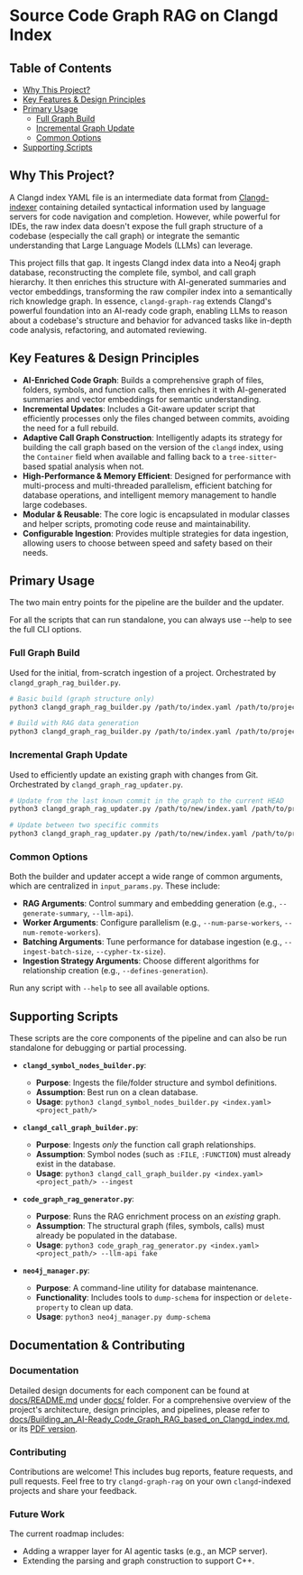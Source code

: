 # Source Code Graph RAG on Clangd Index

## Table of Contents
- [Why This Project?](#why-this-project)
- [Key Features & Design Principles](#key-features--design-principles)
- [Primary Usage](#primary-usage)
  - [Full Graph Build](#full-graph-build)
  - [Incremental Graph Update](#incremental-graph-update)
  - [Common Options](#common-options)
- [Supporting Scripts](#supporting-scripts)

## Why This Project?

A Clangd index YAML file is an intermediate data format from [Clangd-indexer](https://clangd.llvm.org/design/indexing.html) containing detailed syntactical information used by language servers for code navigation and completion. However, while powerful for IDEs, the raw index data doesn't expose the full graph structure of a codebase (especially the call graph) or integrate the semantic understanding that Large Language Models (LLMs) can leverage.

This project fills that gap. It ingests Clangd index data into a Neo4j graph database, reconstructing the complete file, symbol, and call graph hierarchy. It then enriches this structure with AI-generated summaries and vector embeddings, transforming the raw compiler index into a semantically rich knowledge graph. In essence, `clangd-graph-rag` extends Clangd's powerful foundation into an AI-ready code graph, enabling LLMs to reason about a codebase's structure and behavior for advanced tasks like in-depth code analysis, refactoring, and automated reviewing.

## Key Features & Design Principles

*   **AI-Enriched Code Graph**: Builds a comprehensive graph of files, folders, symbols, and function calls, then enriches it with AI-generated summaries and vector embeddings for semantic understanding.
*   **Incremental Updates**: Includes a Git-aware updater script that efficiently processes only the files changed between commits, avoiding the need for a full rebuild.
*   **Adaptive Call Graph Construction**: Intelligently adapts its strategy for building the call graph based on the version of the `clangd` index, using the `Container` field when available and falling back to a `tree-sitter`-based spatial analysis when not.
*   **High-Performance & Memory Efficient**: Designed for performance with multi-process and multi-threaded parallelism, efficient batching for database operations, and intelligent memory management to handle large codebases.
*   **Modular & Reusable**: The core logic is encapsulated in modular classes and helper scripts, promoting code reuse and maintainability.
*   **Configurable Ingestion**: Provides multiple strategies for data ingestion, allowing users to choose between speed and safety based on their needs.

## Primary Usage

The two main entry points for the pipeline are the builder and the updater.

For all the scripts that can run standalone, you can always use --help to see the full CLI options.

### Full Graph Build

Used for the initial, from-scratch ingestion of a project. Orchestrated by `clangd_graph_rag_builder.py`.

```bash
# Basic build (graph structure only)
python3 clangd_graph_rag_builder.py /path/to/index.yaml /path/to/project/

# Build with RAG data generation
python3 clangd_graph_rag_builder.py /path/to/index.yaml /path/to/project/ --generate-summary
```

### Incremental Graph Update

Used to efficiently update an existing graph with changes from Git. Orchestrated by `clangd_graph_rag_updater.py`.

```bash
# Update from the last known commit in the graph to the current HEAD
python3 clangd_graph_rag_updater.py /path/to/new/index.yaml /path/to/project/

# Update between two specific commits
python3 clangd_graph_rag_updater.py /path/to/new/index.yaml /path/to/project/ --old-commit <hash1> --new-commit <hash2>
```

### Common Options

Both the builder and updater accept a wide range of common arguments, which are centralized in `input_params.py`. These include:

*   **RAG Arguments**: Control summary and embedding generation (e.g., `--generate-summary`, `--llm-api`).
*   **Worker Arguments**: Configure parallelism (e.g., `--num-parse-workers`, `--num-remote-workers`).
*   **Batching Arguments**: Tune performance for database ingestion (e.g., `--ingest-batch-size`, `--cypher-tx-size`).
*   **Ingestion Strategy Arguments**: Choose different algorithms for relationship creation (e.g., `--defines-generation`).

Run any script with `--help` to see all available options.

## Supporting Scripts

These scripts are the core components of the pipeline and can also be run standalone for debugging or partial processing.

*   **`clangd_symbol_nodes_builder.py`**:
    *   **Purpose**: Ingests the file/folder structure and symbol definitions.
    *   **Assumption**: Best run on a clean database.
    *   **Usage**: `python3 clangd_symbol_nodes_builder.py <index.yaml> <project_path/>`

*   **`clangd_call_graph_builder.py`**:
    *   **Purpose**: Ingests *only* the function call graph relationships.
    *   **Assumption**: Symbol nodes (such as `:FILE`, `:FUNCTION`) must already exist in the database.
    *   **Usage**: `python3 clangd_call_graph_builder.py <index.yaml> <project_path/> --ingest`

*   **`code_graph_rag_generator.py`**: 
    *   **Purpose**: Runs the RAG enrichment process on an *existing* graph.
    *   **Assumption**: The structural graph (files, symbols, calls) must already be populated in the database.
    *   **Usage**: `python3 code_graph_rag_generator.py <index.yaml> <project_path/> --llm-api fake`

*   **`neo4j_manager.py`**:
    *   **Purpose**: A command-line utility for database maintenance.
    *   **Functionality**: Includes tools to `dump-schema` for inspection or `delete-property` to clean up data.
    *   **Usage**: `python3 neo4j_manager.py dump-schema`

## Documentation & Contributing

### Documentation

Detailed design documents for each component can be found at [docs/README.md](docs/README.md) under [docs/](docs/) folder. 
For a comprehensive overview of the project's architecture, design principles, and pipelines, please refer to [docs/Building_an_AI-Ready_Code_Graph_RAG_based_on_Clangd_index.md](docs/Building_an_AI-Ready_Code_Graph_RAG_based_on_Clangd_index.md), or its [PDF version](docs/Building_an_AI-Ready_Code_Graph_RAG_based_on_Clangd_index.pdf). 

### Contributing

Contributions are welcome! This includes bug reports, feature requests, and pull requests. Feel free to try `clangd-graph-rag` on your own `clangd`-indexed projects and share your feedback.

### Future Work

The current roadmap includes:
-   Adding a wrapper layer for AI agentic tasks (e.g., an MCP server).
-   Extending the parsing and graph construction to support C++.
